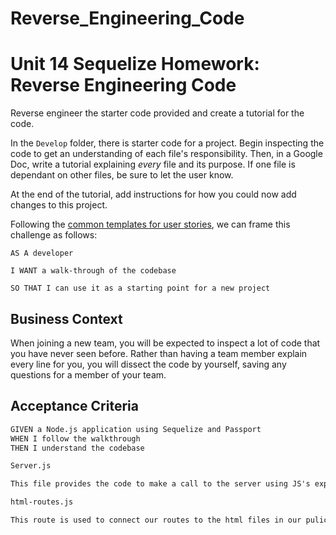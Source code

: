 # Reverse_Engineering_Code

# Unit 14 Sequelize Homework: Reverse Engineering Code

Reverse engineer the starter code provided and create a tutorial for the code.

In the `Develop` folder, there is starter code for a project. Begin inspecting the code to get an understanding of each file's responsibility. Then, in a Google Doc, write a tutorial explaining *every* file and its purpose. If one file is dependant on other files, be sure to let the user know.

At the end of the tutorial, add instructions for how you could now add changes to this project.

Following the [common templates for user stories](https://en.wikipedia.org/wiki/User_story#Common_templates), we can frame this challenge as follows:

```
AS A developer

I WANT a walk-through of the codebase

SO THAT I can use it as a starting point for a new project
```

## Business Context

When joining a new team, you will be expected to inspect a lot of code that you have never seen before. Rather than having a team member explain every line for you, you will dissect the code by yourself, saving any questions for a member of your team.

## Acceptance Criteria

```md
GIVEN a Node.js application using Sequelize and Passport
WHEN I follow the walkthrough
THEN I understand the codebase

Server.js 

This file provides the code to make a call to the server using JS's express package.  We call the server and then receive a response from that call. We need to create a variable to call the express package.We also require the routes used in the app.  We also set up a port, which is used to call the server and we call a variable used to sync our models. 

html-routes.js

This route is used to connect our routes to the html files in our pulic folder. The html route responds to a particular endpoint (html) using a request method. This could be a GET, POST, PUT, and DELETE method. It then directs this request to the html page of its choice with an if statement that calls on the response received from our middleware, which in this case is the isAuthenticated middleware. 

